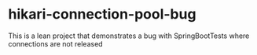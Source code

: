 # hikari-connection-pool-bug
This is a lean project that demonstrates a bug with SpringBootTests where connections are not released
